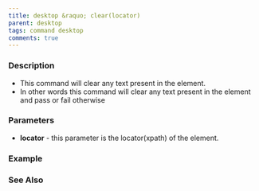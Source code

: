 ```yaml
---
title: desktop &raquo; clear(locator)
parent: desktop
tags: command desktop
comments: true
---
```


### Description

- This command will clear any text present in the element.
- In other words this command will clear any text present in the element and pass or fail otherwise

### Parameters

- **locator** -  this parameter is the locator(xpath) of the element.

### Example


### See Also